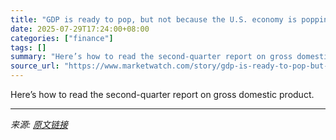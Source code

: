 ```yaml
---
title: "GDP is ready to pop, but not because the U.S. economy is popping"
date: 2025-07-29T17:24:00+08:00
categories: ["finance"]
tags: []
summary: "Here’s how to read the second-quarter report on gross domestic product."
source_url: "https://www.marketwatch.com/story/gdp-is-ready-to-pop-but-not-because-the-u-s-economy-is-popping-c40cfcf3?mod=mw_rss_topstories"
---
```


Here’s how to read the second-quarter report on gross domestic product.

---

*来源: [原文链接](https://www.marketwatch.com/story/gdp-is-ready-to-pop-but-not-because-the-u-s-economy-is-popping-c40cfcf3?mod=mw_rss_topstories)*
